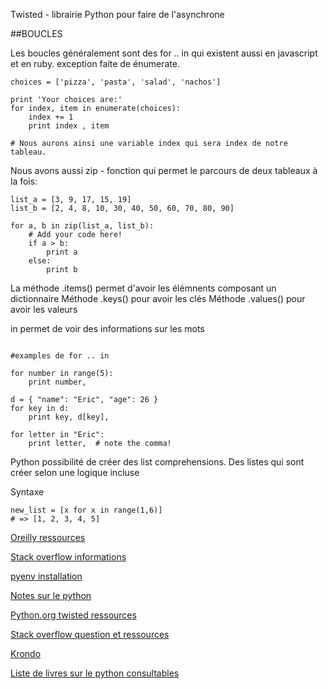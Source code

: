 Twisted - librairie Python pour faire de l'asynchrone


##BOUCLES 

Les boucles généralement sont des for .. in  qui existent aussi en javascript et en ruby.
exception faite de énumerate.

```
choices = ['pizza', 'pasta', 'salad', 'nachos']

print 'Your choices are:'
for index, item in enumerate(choices):
    index += 1
    print index , item

# Nous aurons ainsi une variable index qui sera index de notre tableau.

```

Nous avons aussi zip - fonction qui permet le parcours de deux tableaux à la fois:

```
list_a = [3, 9, 17, 15, 19]
list_b = [2, 4, 8, 10, 30, 40, 50, 60, 70, 80, 90]

for a, b in zip(list_a, list_b):
    # Add your code here!
    if a > b: 
        print a 
    else:
        print b

```
La méthode .items() permet d'avoir les élémnents composant un dictionnaire
Méthode .keys() pour avoir les clés
Méthode .values() pour avoir les valeurs

in permet de voir des informations sur les mots

```

#examples de for .. in 

for number in range(5):
    print number,

d = { "name": "Eric", "age": 26 }
for key in d:
    print key, d[key],

for letter in "Eric":
    print letter,  # note the comma!
```

Python possibilité de créer des list comprehensions. Des listes qui sont créer selon une logique incluse

Syntaxe

```
new_list = [x for x in range(1,6)]
# => [1, 2, 3, 4, 5]

```

[Oreilly ressources](http://programming.oreilly.com/2013/04/twisted-python-the-engine-of-your-internet.html)

[Stack overflow informations](http://twistedmatrix.com/documents/12.3.0/core/examples/)

[pyenv installation](http://davebehnke.com/python-pyenv-ubuntu.html)

[Notes sur le python](http://jcalderone.livejournal.com/tag/sixty%20seconds)

[Python.org twisted ressources](https://wiki.python.org/moin/Twisted-Examples)

[Stack overflow question et ressources](http://stackoverflow.com/questions/1888139/python-twisted-where-to-start)

[Krondo](http://krondo.com/?p=1209)


[Liste de livres sur le python consultables](http://pythonbooks.revolunet.com/)

